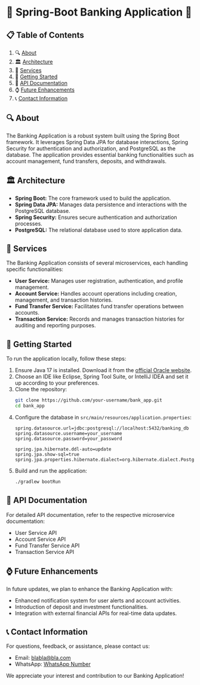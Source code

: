 # 🌟 Spring-Boot Banking Application 🌟

## 📋 Table of Contents
1. 🔍 [About](#about)
2. 🏛️ [Architecture](#architecture)
3. 🚀 [Services](#services)
4. 🚀 [Getting Started](#getting-started)
5. 📖 [API Documentation](#api-documentation)
6. ⌚ [Future Enhancements](#future-enhancements)
7. 📞 [Contact Information](#contact-information)

## 🔍 About <a name="about"></a>
The Banking Application is a robust system built using the Spring Boot framework. It leverages Spring Data JPA for database interactions, Spring Security for authentication and authorization, and PostgreSQL as the database. The application provides essential banking functionalities such as account management, fund transfers, deposits, and withdrawals.

## 🏛️ Architecture <a name="architecture"></a>
- **Spring Boot:** The core framework used to build the application.
- **Spring Data JPA:** Manages data persistence and interactions with the PostgreSQL database.
- **Spring Security:** Ensures secure authentication and authorization processes.
- **PostgreSQL:** The relational database used to store application data.

## 🚀 Services <a name="services"></a>
The Banking Application consists of several microservices, each handling specific functionalities:
- **User Service:** Manages user registration, authentication, and profile management.
- **Account Service:** Handles account operations including creation, management, and transaction histories.
- **Fund Transfer Service:** Facilitates fund transfer operations between accounts.
- **Transaction Service:** Records and manages transaction histories for auditing and reporting purposes.

## 🚀 Getting Started <a name="getting-started"></a>
To run the application locally, follow these steps:

1. Ensure Java 17 is installed. Download it from the [official Oracle website](https://www.oracle.com/java/technologies/javase-jdk17-downloads.html).
2. Choose an IDE like Eclipse, Spring Tool Suite, or IntelliJ IDEA and set it up according to your preferences.
3. Clone the repository:
    ```sh
    git clone https://github.com/your-username/bank_app.git
    cd bank_app
    ```
4. Configure the database in `src/main/resources/application.properties`:
    ```properties
    spring.datasource.url=jdbc:postgresql://localhost:5432/banking_db
    spring.datasource.username=your_username
    spring.datasource.password=your_password

    spring.jpa.hibernate.ddl-auto=update
    spring.jpa.show-sql=true
    spring.jpa.properties.hibernate.dialect=org.hibernate.dialect.PostgreSQLDialect
    ```
5. Build and run the application:
    ```sh
    ./gradlew bootRun
    ```

## 📖 API Documentation <a name="api-documentation"></a>
For detailed API documentation, refer to the respective microservice documentation:
- User Service API
- Account Service API
- Fund Transfer Service API
- Transaction Service API

## ⌚ Future Enhancements <a name="future-enhancements"></a>
In future updates, we plan to enhance the Banking Application with:
- Enhanced notification system for user alerts and account activities.
- Introduction of deposit and investment functionalities.
- Integration with external financial APIs for real-time data updates.

## 📞 Contact Information <a name="contact-information"></a>
For questions, feedback, or assistance, please contact us:
- Email: [blabla@bla.com](mailto:blabla@bla.com)
- WhatsApp: [WhatsApp Number](https://wa.me/number)

We appreciate your interest and contribution to our Banking Application!
